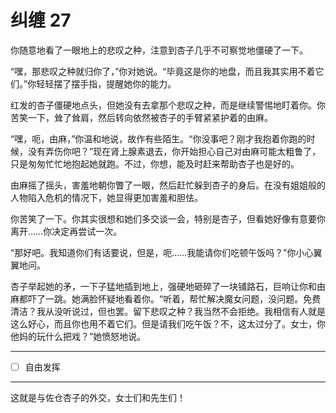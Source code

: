 # 纠缠 27

你随意地看了一眼地上的悲叹之种，注意到杏子几乎不可察觉地僵硬了一下。

“嘿，那悲叹之种就归你了，”你对她说。“毕竟这是你的地盘，而且我其实用不着它们。”你轻轻摆了摆手指，提醒她你的能力。

红发的杏子僵硬地点头，但她没有去拿那个悲叹之种，而是继续警惕地盯着你。你苦笑一下，耸了耸肩，然后转向依然被杏子的手臂紧紧护着的由麻。

“嘿，呃，由麻，”你温和地说，故作有些陌生。“你没事吧？刚才我抱着你跑的时候，没有弄伤你吧？”现在肾上腺素退去，你开始担心自己对由麻可能太粗鲁了，只是匆匆忙忙地抱起她就跑。不过，你想，能及时赶来帮助杏子也是好的。

由麻摇了摇头，害羞地朝你瞥了一眼，然后赶忙躲到杏子的身后。在没有姐姐般的人物陷入危机的情况下，她显得更加害羞和胆怯。

你苦笑了一下。你其实很想和她们多交谈一会，特别是杏子，但看她好像有意要你离开……你决定再尝试一次。

“那好吧。我知道你们有话要说，但是，呃……我能请你们吃顿午饭吗？”你小心翼翼地问。

杏子举起她的矛，一下子猛地插到地上，强硬地砸碎了一块铺路石，巨响让你和由麻都吓了一跳。她满脸怀疑地看着你。“听着，帮忙解决魔女问题，没问题。免费清洁？我从没听说过，但也罢。留下悲叹之种？我当然不会拒绝。我相信有人就是这么好心，而且你也用不着它们。但是请我们吃午饭？不，这太过分了。女士，你他妈的玩什么把戏？”她愤怒地说。

---

- [ ] 自由发挥

---

这就是与佐仓杏子的外交，女士们和先生们！
